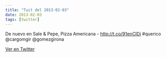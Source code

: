```yaml
---
title: "Tuit del 2013-02-03"
date: 2013-02-03
tags: [twitter]
---
```


De nuevo en Sale &amp; Pepe, Pizza Americana - http://t.co/91enCIDi #querico @cargomgir @gomezgirona



[Ver en Twitter](https://twitter.com/i/web/status/298075104867405825)
